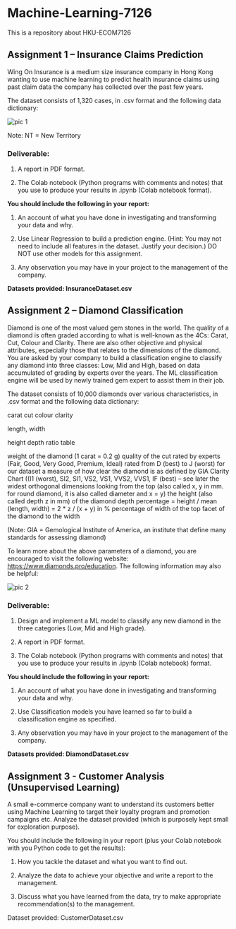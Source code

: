 # Machine-Learning-7126
 This is a repository about HKU-ECOM7126

## Assignment 1 – Insurance Claims Prediction

Wing On Insurance is a medium size insurance company in Hong Kong wanting to use machine learning to predict health insurance claims using past claim data the company has collected over the past few years.

The dataset consists of 1,320 cases, in .csv format and the following data dictionary:

![pic 1](https://github.com/seanxu-k/Machine-Learning-7126/blob/main/images/readme/image-20230313224245983.png)


Note: NT = New Territory

### Deliverable:

1. A report in PDF format.

2. The Colab notebook (Python programs with comments and notes) that you use to produce your results in .ipynb (Colab notebook format).

**You should include the following in your report:**

1. An account of what you have done in investigating and transforming your data and why.

2. Use Linear Regression to build a prediction engine. (Hint: You may not need to include all features in the dataset. Justify your decision.) DO NOT use other models for this assignment.

3. Any observation you may have in your project to the management of the company.

**Datasets provided: InsuranceDataset.csv**



## Assignment 2 – Diamond Classification

Diamond is one of the most valued gem stones in the world. The quality of a diamond is often graded according to what is well-known as the 4Cs: Carat, Cut, Colour and Clarity. There are also other objective and physical attributes, especially those that relates to the dimensions of the diamond. You are asked by your company to build a classification engine to classify any diamond into three classes: Low, Mid and High, based on data accumulated of grading by experts over the years. The ML classification engine will be used by newly trained gem expert to assist them in their job.

The dataset consists of 10,000 diamonds over various characteristics, in .csv format and the following data dictionary:

carat cut colour clarity

length, width

height depth ratio table

weight of the diamond (1 carat = 0.2 g) quality of the cut rated by experts (Fair, Good, Very Good, Premium, Ideal) rated from D (best) to J (worst) for our dataset a measure of how clear the diamond is as defined by GIA Clarity Chart ((I1 (worst), SI2, SI1, VS2, VS1, VVS2, VVS1, IF (best) – see later the widest orthogonal dimensions looking from the top (also called x, y in mm. for round diamond, it is also called diameter and x = y) the height (also called depth z in mm) of the diamond depth percentage = height / mean (length, width) = 2 * z / (x + y) in % percentage of width of the top facet of the diamond to the width

(Note: GIA = Gemological Institute of America, an institute that define many standards for assessing diamond)

To learn more about the above parameters of a diamond, you are encouraged to visit the following website: https://www.diamonds.pro/education. The following information may also be helpful:

![pic 2](https://github.com/seanxu-k/Machine-Learning-7126/blob/main/images/readme/image-20230313224427650.png)

### Deliverable:

1. Design and implement a ML model to classify any new diamond in the three categories (Low, Mid and High grade).

2. A report in PDF format.

3. The Colab notebook (Python programs with comments and notes) that you use to produce your results in .ipynb (Colab notebook) format.

**You should include the following in your report:**

1. An account of what you have done in investigating and transforming your data and why.

2. Use Classification models you have learned so far to build a classification engine as specified.

3. Any observation you may have in your project to the management of the company.

**Datasets provided: DiamondDataset.csv**

## Assignment 3 - Customer Analysis (Unsupervised Learning)

A small e-commerce company want to understand its customers better using Machine Learning to target their loyalty program and promotion campaigns etc. Analyze the dataset provided (which is purposely kept small for exploration purpose).


You should include the following in your report (plus your Colab notebook with you Python code to get the results):

1. How you tackle the dataset and what you want to find out.

2. Analyze the data to achieve your objective and write a report to the management.

3. Discuss what you have learned from the data, try to make appropriate recommendation(s) to the management.

Dataset provided: CustomerDataset.csv
